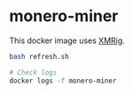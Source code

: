 # monero-miner

This docker image uses [XMRig](https://github.com/xmrig/xmrig).

```bash
bash refresh.sh

# Check logs
docker logs -f monero-miner
```
